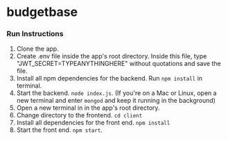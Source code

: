 # budgetbase

### Run Instructions

1. Clone the app.
2. Create .env file inside the app's root directory. Inside this file, type "JWT_SECRET=TYPEANYTHINGHERE" without quotations and save the file.
3. Install all npm dependencies for the backend. Run `npm install` in terminal.
4. Start the backend. `node index.js`. (If you're on a Mac or Linux, open a new terminal and enter `mongod` and keep it running in the background)
5. Open a new terminal in in the app's root directory.
6. Change directory to the frontend. `cd client`
7. Install all dependencies for the front end. `npm install`
8. Start the front end. `npm start`.

